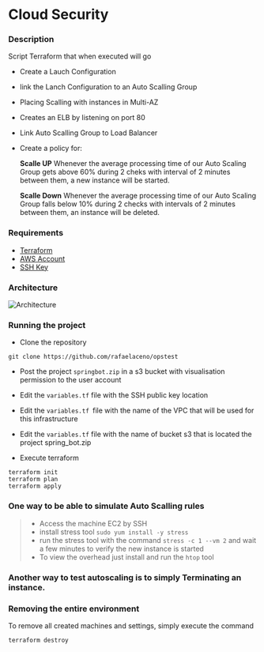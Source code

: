 
# Cloud Security

### Description

Script Terraform that when executed will go
- Create a Lauch Configuration
- link the Lanch Configuration to an Auto Scalling Group
- Placing Scalling with instances in Multi-AZ
- Creates an ELB by listening on port 80
- Link Auto Scalling Group to Load Balancer
- Create a policy for: 

    **Scalle UP**
Whenever the average processing time of our Auto Scaling Group gets above 60% during 2 cheks with interval of 2 minutes between them, a new instance will be started.

   **Scalle Down**
Whenever the average processing time of our Auto Scaling Group falls below 10% during 2 checks with intervals of 2 minutes between them, an instance will be deleted.



### Requirements
- [Terraform](https://www.terraform.io/downloads.html)
- [AWS Account](https://aws.amazon.com/)
- [SSH Key](https://docs.aws.amazon.com/AWSEC2/latest/UserGuide/ec2-key-pairs.html)

### Architecture
![Architecture](https://user-images.githubusercontent.com/32931856/51339968-ead70780-1a74-11e9-9a31-fe0892b65e59.png)


### Running the project

- Clone the repository
```
git clone https://github.com/rafaelaceno/opstest

```
- Post the project `springbot.zip` in a s3 bucket with visualisation permission to the user account
- Edit the `variables.tf` file with the SSH public key location 
- Edit the `variables.tf `file with the name of the VPC that will be used for this infrastructure
- Edit the `variables.tf` file with the name of bucket s3 that is located the project spring_bot.zip

- Execute terraform

```
terraform init
terraform plan
terraform apply

```
### One way to be able to simulate Auto Scalling rules

> - Access the machine EC2 by SSH
> - install stress tool `sudo yum install -y stress`
> - run the stress tool with the command `stress -c 1 --vm 2` and wait a few minutes to verify the new instance is started
> - To view the overhead just install and run the `htop` tool

### Another way to test autoscaling is to simply Terminating an instance.

### Removing the entire environment

To remove all created machines and settings, simply execute the command

`terraform destroy`



